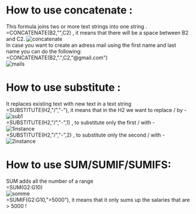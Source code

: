 # How to use concatenate :
This formula joins two or more text strings into one string .
<br>
=CONCATENATE(B2,"",C2) , it means that there will be a space between B2 and C2.
![concatenate](https://github.com/user-attachments/assets/416b631a-906a-41c0-b5a0-107f03f94201)
<br>
In case you want to create an adress mail using the first name and last name you can do the following:
<br>
=CONCATENATE(B2,".",C2,"@gmail.com")
<br>
![mails](https://github.com/user-attachments/assets/7a8e65e3-d14b-4476-be42-a1eda737f192)
# How to use substitute :
It replaces existing text with new text in a text string
<br>
=SUBSTITUTE(H2,"/","-"), it means that in the H2 we want to replace / by -
<br>
![sub1](https://github.com/user-attachments/assets/86ca0fc3-c4f1-4472-a827-09bd5f346f21)
<br>
=SUBSTITUTE(H2,"/","-",1) , to substitute only the first / with -
<br>
![1instance](https://github.com/user-attachments/assets/8bcb8d59-29ee-4501-bd7c-67cf4e892802)
<br>
=SUBSTITUTE(H2,"/","-",2) , to substitute  only the second / with -
<br>
![2instance](https://github.com/user-attachments/assets/d35e9a35-9700-468d-92ec-766e6fb3f48a)
# How to use SUM/SUMIF/SUMIFS:
SUM adds all the number of a range 
<br>
=SUM(G2:G10)
<br>
![somme](https://github.com/user-attachments/assets/8620370d-a658-4fd4-93ee-ed25f640fddf)
<br>
=SUMIF(G2:G10,">5000"), it means that it only sums up the salaries that are > 5000 !


